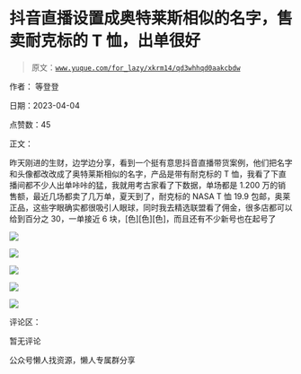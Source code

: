 # 抖音直播设置成奥特莱斯相似的名字，售卖耐克标的 T 恤，出单很好

> 原文：[`www.yuque.com/for_lazy/xkrm14/qd3whhqd0aakcbdw`](https://www.yuque.com/for_lazy/xkrm14/qd3whhqd0aakcbdw)



作者： 等登登



日期：2023-04-04



点赞数：45



正文：



昨天刚进的生财，边学边分享，看到一个挺有意思抖音直播带货案例，他们把名字和头像都改改成了奥特莱斯相似的名字，产品是带有耐克标的 T 恤，我看了下直播间都不少人出单咔咔的猛，我就用考古家看了下数据，单场都是 1.200 万的销售额，最近几场都卖了几万单，夏天到了，耐克标的 NASA T 恤 19.9 包邮，奥莱正品，这些字眼确实都很吸引人眼球，同时我去精选联盟看了佣金，很多店都可以给到百分之 30，一单接近 6 块，[色][色][色]，而且还有不少新号也在起号了



![](img/fb56f68f536d5da93b647b20a1e351db.png)



![](img/7e45eec0c2e71edf2b97947df0d0af4e.png)



![](img/30966a47af114d7945cf872a6ce94ba0.png)



![](img/4d0f36d3bcd3e56dfbf43cbd97791084.png)



![](img/740db38257b2198a5d7b72c966bc6495.png)



评论区：



暂无评论



公众号懒人找资源，懒人专属群分享

